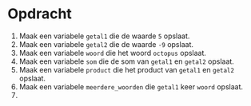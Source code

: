 <script>
  document.addEventListener("copy", function(e) {
    e.preventDefault();
    e.clipboardData.setData("text/plain", "");
  });
</script>

<style>
  .invisible-text {
    color: transparent;
    font-size: 0.1em;
    display: inline;
    margin: 0;
    padding: 0;
  }
  /* To use this, put any text like this: 
  <span class="invisible-text">Your invisible text here</span> 
  */

  table {
    margin: 0 auto;       /* centers table horizontally */
  }
  th {
    font-size: 1.2em !important;
    white-space: nowrap;
  }
  td {
    white-space: nowrap;
  }
</style>

# <b>Opdracht</b>
1. Maak een variabele <code>getal1</code> die de waarde <code>5</code> opslaat.
2. Maak een variabele <code>getal2</code> die de waarde <code>-9</code> opslaat.
3. Maak een variabele <code>woord</code> die het woord <code>octopus</code> opslaat.
4. Maak een variabele <code>som</code> die de som van <code>getal1</code> en <code>getal2</code> opslaat.
5. Maak een variabele <code>product</code> die het product van <code>getal1</code> en <code>getal2</code> opslaat.
6. Maak een variabele <code>meerdere_woorden</code> die <code>getal1</code> keer <code>woord</code> opslaat.
7.  